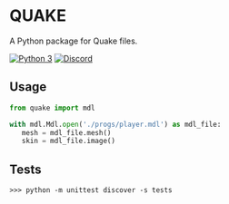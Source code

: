 # QUAKE
A Python package for Quake files.

[![Python 3](https://img.shields.io/badge/python-3-blue.svg)]() [![Discord](https://img.shields.io/badge/discord-chat-7289DA.svg)](https://discord.gg/hFct5VQ)

## Usage
```python
from quake import mdl

with mdl.Mdl.open('./progs/player.mdl') as mdl_file:
   mesh = mdl_file.mesh()
   skin = mdl_file.image()
```

## Tests
```
>>> python -m unittest discover -s tests
```
